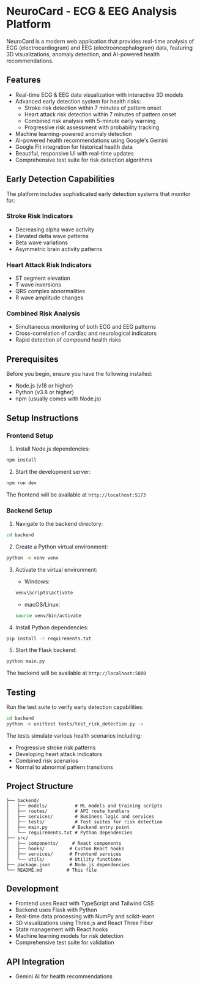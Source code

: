 # NeuroCard - ECG & EEG Analysis Platform

NeuroCard is a modern web application that provides real-time analysis of ECG (electrocardiogram) and EEG (electroencephalogram) data, featuring 3D visualizations, anomaly detection, and AI-powered health recommendations.

## Features

- Real-time ECG & EEG data visualization with interactive 3D models
- Advanced early detection system for health risks:
  - Stroke risk detection within 7 minutes of pattern onset
  - Heart attack risk detection within 7 minutes of pattern onset
  - Combined risk analysis with 5-minute early warning
  - Progressive risk assessment with probability tracking
- Machine learning-powered anomaly detection
- AI-powered health recommendations using Google's Gemini
- Google Fit integration for historical health data
- Beautiful, responsive UI with real-time updates
- Comprehensive test suite for risk detection algorithms

## Early Detection Capabilities

The platform includes sophisticated early detection systems that monitor for:

### Stroke Risk Indicators
- Decreasing alpha wave activity
- Elevated delta wave patterns
- Beta wave variations
- Asymmetric brain activity patterns

### Heart Attack Risk Indicators
- ST segment elevation
- T wave inversions
- QRS complex abnormalities
- R wave amplitude changes

### Combined Risk Analysis
- Simultaneous monitoring of both ECG and EEG patterns
- Cross-correlation of cardiac and neurological indicators
- Rapid detection of compound health risks

## Prerequisites

Before you begin, ensure you have the following installed:
- Node.js (v18 or higher)
- Python (v3.8 or higher)
- npm (usually comes with Node.js)

## Setup Instructions

### Frontend Setup

1. Install Node.js dependencies:
```bash
npm install
```

2. Start the development server:
```bash
npm run dev
```

The frontend will be available at `http://localhost:5173`

### Backend Setup

1. Navigate to the backend directory:
```bash
cd backend
```

2. Create a Python virtual environment:
```bash
python -m venv venv
```

3. Activate the virtual environment:
   - Windows:
   ```bash
   venv\Scripts\activate
   ```
   - macOS/Linux:
   ```bash
   source venv/bin/activate
   ```

4. Install Python dependencies:
```bash
pip install -r requirements.txt
```

5. Start the Flask backend:
```bash
python main.py
```

The backend will be available at `http://localhost:5000`

## Testing

Run the test suite to verify early detection capabilities:

```bash
cd backend
python -m unittest tests/test_risk_detection.py -v
```

The tests simulate various health scenarios including:
- Progressive stroke risk patterns
- Developing heart attack indicators
- Combined risk scenarios
- Normal to abnormal pattern transitions

## Project Structure

```
├── backend/
│   ├── models/          # ML models and training scripts
│   ├── routes/          # API route handlers
│   ├── services/        # Business logic and services
│   ├── tests/           # Test suites for risk detection
│   ├── main.py         # Backend entry point
│   └── requirements.txt # Python dependencies
├── src/
│   ├── components/     # React components
│   ├── hooks/         # Custom React hooks
│   ├── services/      # Frontend services
│   └── utils/         # Utility functions
├── package.json       # Node.js dependencies
└── README.md         # This file
```

## Development

- Frontend uses React with TypeScript and Tailwind CSS
- Backend uses Flask with Python
- Real-time data processing with NumPy and scikit-learn
- 3D visualizations using Three.js and React Three Fiber
- State management with React hooks
- Machine learning models for risk detection
- Comprehensive test suite for validation

## API Integration
- Gemini AI for health recommendations
